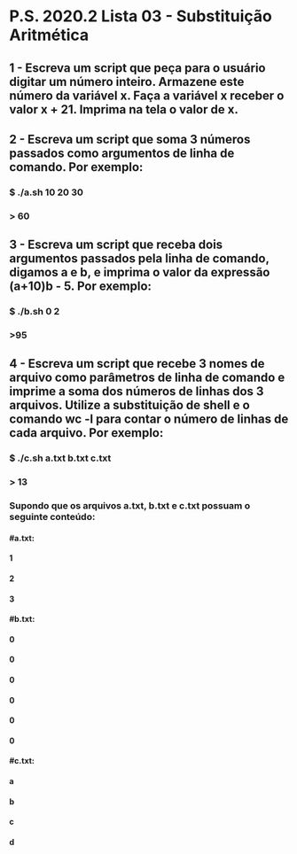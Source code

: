 # P.S. 2020.2 Lista 03 - Substituição Aritmética

## 1 - Escreva um script que peça para o usuário digitar um número inteiro. Armazene este número da variável x. Faça a variável x receber o valor x + 21. Imprima na tela o valor de x.

## 2 - Escreva um script que soma 3 números passados como argumentos de linha de comando. Por exemplo:

### $ ./a.sh 10 20 30
### > 60

## 3 - Escreva um script que receba dois argumentos passados pela linha de comando, digamos a e b, e imprima o valor da expressão (a+10)b - 5. Por exemplo:

### $ ./b.sh 0 2
### >95

## 4 - Escreva um script que recebe 3 nomes de arquivo como parâmetros de linha de comando e imprime a soma dos números de linhas dos 3 arquivos. Utilize a substituição de shell e o comando wc -l para contar o número de linhas de cada arquivo. Por exemplo: 

### $ ./c.sh a.txt b.txt c.txt
### > 13

### Supondo que os arquivos a.txt, b.txt e c.txt possuam o seguinte conteúdo:

#### #a.txt:
#### 1
#### 2
#### 3

#### #b.txt:
#### 0
#### 0
#### 0
#### 0
#### 0
#### 0

#### #c.txt:
#### a
#### b
#### c
#### d
